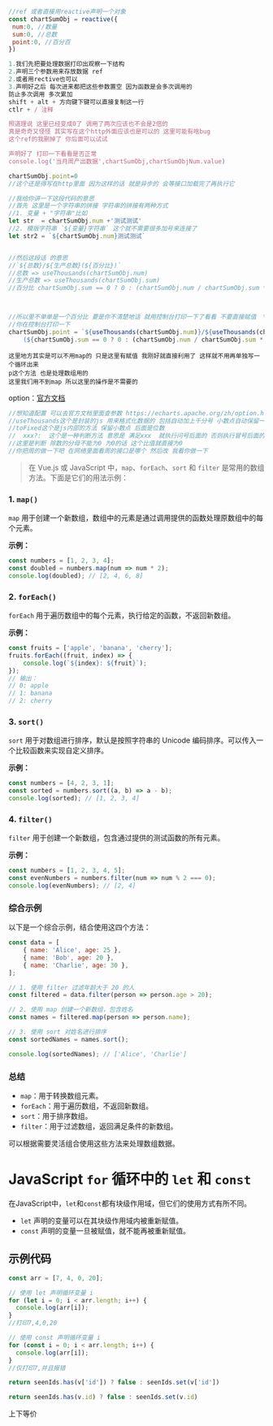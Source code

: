 

```js
//ref 或者直接用reactive声明一个对象
const chartSumObj = reactive({
 num:0, //数量
 sum:0, //总数
 point:0, //百分百
})
```



```js
1.我们先把要处理数据打印出观察一下结构
2.声明三个参数用来存放数据 ref
2.或者用rective也可以
3.声明好之后 每次进来都把这些参数置空 因为函数是会多次调用的
防止多次调用 多次累加
shift + alt + 方向键下键可以直接复制这一行
ctlr + / 注释

照道理说 这里已经变成0了 调用了两次应该也不会是2倍的
真是奇奇又怪怪 其实写在这个http外面应该也是可以的 这里可能有啥bug
这个ref的我删掉了 你后面可以试试

声明好了 打印一下看看是否正常
console.log('当月周产出数据',chartSumObj,chartSumObjNum.value)
```







```js
chartSumObj.point=0
//这个还是得写在http里面 因为这样的话 就是异步的 会等接口加载完了再执行它
```



```js
//我给你讲一下这段代码的意思
//首先 这里是一个字符串的拼接 字符串的拼接有两种方式
//1. 变量 + "字符串"比如
let str  = chartSumObj.num +'测试测试'
//2. 模版字符串 `${变量}字符串` 这个就不需要很多加号来连接了
let str2 = `${chartSumObj.num}测试测试`


//然后这段话 的意思
//`${总数}/${生产总数}(${百分比})`
//总数 => useThousands(chartSumObj.num)
//生产总数 => useThousands(chartSumObj.sum)
//百分比 chartSumObj.sum == 0 ? 0 : (chartSumObj.num / chartSumObj.sum * 100).toFixed(2)



//所以里不单单是一个百分比 要是你不清楚地话 就用控制台打印一下了看看 不要直接赋值  %是什么意思 一个字符 百分号
//你在控制台打印一下
chartSumObj.point = `${useThousands(chartSumObj.num)}/${useThousands(chartSumObj.sum)}
	(${chartSumObj.sum == 0 ? 0 : (chartSumObj.num / chartSumObj.sum * 100).toFixed(2)}%)`;

```



```
这里地方其实是可以不用map的 只是这里有赋值 我刚好就直接利用了 这样就不用再单独写一个循环出来
p这个方法 也是处理数组用的
这里我们用不到map 所以这里的操作是不需要的
```





option：[官方文档](https://echarts.apache.org/zh/option.html#title) 

```js
//想知道配置 可以去官方文档里面查参数 https://echarts.apache.org/zh/option.html#title
//useThousands这个是封装的js 用来格式化数据的 包括自动加上千分号 小数点自动保留一位 也是按需引入就行
//toFixed这个是js内部的方法 保留小数点 后面是位数
//  xxx?:  这个是一种判断方法 意思是 满足xxx  就执行问号后面的 否则执行冒号后面的
//这里是判断 除数的分母不能为0 为0的话 这个比值就直接为0 
//你把周的做一下吧 在网络里面看周的接口是哪个 然后改 我看你做一下
```





> 在 Vue.js 或 JavaScript 中，`map`、`forEach`、`sort` 和 `filter` 是常用的数组方法。下面是它们的用法示例：

### 1. `map()`

`map` 用于创建一个新数组，数组中的元素是通过调用提供的函数处理原数组中的每个元素。

**示例：**

```js
const numbers = [1, 2, 3, 4];
const doubled = numbers.map(num => num * 2);
console.log(doubled); // [2, 4, 6, 8]
```

### 2. `forEach()`

`forEach` 用于遍历数组中的每个元素，执行给定的函数，不返回新数组。

**示例：**

```js
const fruits = ['apple', 'banana', 'cherry'];
fruits.forEach((fruit, index) => {
    console.log(`${index}: ${fruit}`);
});
// 输出：
// 0: apple
// 1: banana
// 2: cherry
```

### 3. `sort()`

`sort` 用于对数组进行排序，默认是按照字符串的 Unicode 编码排序。可以传入一个比较函数来实现自定义排序。

**示例：**

```js
const numbers = [4, 2, 3, 1];
const sorted = numbers.sort((a, b) => a - b);
console.log(sorted); // [1, 2, 3, 4]
```

### 4. `filter()`

`filter` 用于创建一个新数组，包含通过提供的测试函数的所有元素。

**示例：**

```js
const numbers = [1, 2, 3, 4, 5];
const evenNumbers = numbers.filter(num => num % 2 === 0);
console.log(evenNumbers); // [2, 4]
```

### 综合示例

以下是一个综合示例，结合使用这四个方法：

```js
const data = [
    { name: 'Alice', age: 25 },
    { name: 'Bob', age: 20 },
    { name: 'Charlie', age: 30 },
];

// 1. 使用 filter 过滤年龄大于 20 的人
const filtered = data.filter(person => person.age > 20);

// 2. 使用 map 创建一个新数组，包含姓名
const names = filtered.map(person => person.name);

// 3. 使用 sort 对姓名进行排序
const sortedNames = names.sort();

console.log(sortedNames); // ['Alice', 'Charlie']
```

### 总结

- `map`：用于转换数组元素。
- `forEach`：用于遍历数组，不返回新数组。
- `sort`：用于排序数组。
- `filter`：用于过滤数组，返回满足条件的新数组。

可以根据需要灵活组合使用这些方法来处理数组数据。









# JavaScript `for` 循环中的 `let` 和 `const`

在JavaScript中，`let`和`const`都有块级作用域，但它们的使用方式有所不同。

- `let` 声明的变量可以在其块级作用域内被重新赋值。
- `const` 声明的变量一旦被赋值，就不能再被重新赋值。

## 示例代码

```javascript
const arr = [7, 4, 0, 20];

// 使用 let 声明循环变量 i
for (let i = 0; i < arr.length; i++) {
  console.log(arr[i]);
}
//打印7,4,0,20

// 使用 const 声明循环变量 i
for (const i = 0; i < arr.length; i++) {
  console.log(arr[i]);
}
//仅打印7,并且报错

```





```js
return seenIds.has(v['id']) ? false : seenIds.set(v['id'])

return seenIds.has(v.id) ? false : seenIds.set(v.id)
```



上下等价

